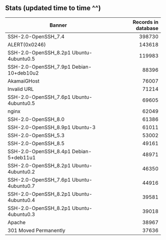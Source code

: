 Stats (updated time to time ^^)
----

Banner|Records in database
|---|--:|
SSH-2.0-OpenSSH_7.4|398730
 ALERT(0x0246) |143618
SSH-2.0-OpenSSH_8.2p1 Ubuntu-4ubuntu0.5|119983
SSH-2.0-OpenSSH_7.9p1 Debian-10+deb10u2|88396
AkamaiGHost|76007
Invalid URL|71214
SSH-2.0-OpenSSH_7.6p1 Ubuntu-4ubuntu0.5|69605
nginx|62049
SSH-2.0-OpenSSH_8.0|61386
SSH-2.0-OpenSSH_8.9p1 Ubuntu-3|61011
SSH-2.0-OpenSSH_5.3|53002
SSH-2.0-OpenSSH_8.5|49161
SSH-2.0-OpenSSH_8.4p1 Debian-5+deb11u1|48971
SSH-2.0-OpenSSH_8.2p1 Ubuntu-4ubuntu0.2|46350
SSH-2.0-OpenSSH_7.6p1 Ubuntu-4ubuntu0.7|44916
SSH-2.0-OpenSSH_8.2p1 Ubuntu-4ubuntu0.4|39581
SSH-2.0-OpenSSH_8.2p1 Ubuntu-4ubuntu0.3|39018
Apache|38967
301 Moved Permanently|37636
